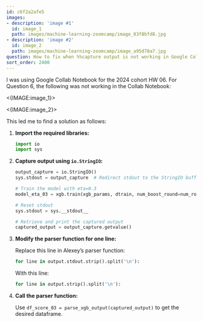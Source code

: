 ```yaml
---
id: c6f2a2afe5
images:
- description: 'image #1'
  id: image_1
  path: images/machine-learning-zoomcamp/image_03f8bfd8.jpg
- description: 'image #2'
  id: image_2
  path: images/machine-learning-zoomcamp/image_a95d78a7.jpg
question: How to fix when %%capture output is not working in Google Collab Notebook
sort_order: 2400
---
```


I was using Google Collab Notebook for the 2024 cohort HW 06. For Question 6, the following was not working in the Collab Notebook:

<{IMAGE:image_1}>

<{IMAGE:image_2}>

This led me to find a solution as follows:

1. **Import the required libraries:**

   ```python
   import io
   import sys
   ```

2. **Capture output using `io.StringIO`:**

   ```python
   output_capture = io.StringIO()
   sys.stdout = output_capture  # Redirect stdout to the StringIO buffer
   
   # Train the model with eta=0.3
   model_eta_03 = xgb.train(xgb_params, dtrain, num_boost_round=num_rounds, verbose_eval=2, evals=watchlist)
   
   # Reset stdout
   sys.stdout = sys.__stdout__
   
   # Retrieve and print the captured output
   captured_output = output_capture.getvalue()
   ```

3. **Modify the parser function for one line:**

   Replace this line in Alexey’s parser function:

   ```python
   for line in output.stdout.strip().split('\n'):
   ```

   With this line:

   ```python
   for line in output.strip().split('\n'):
   ```

4. **Call the parser function:**

   Use `df_score_03 = parse_xgb_output(captured_output)` to get the desired dataframe.
